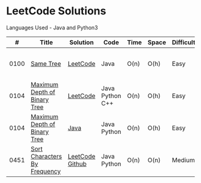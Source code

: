 # LeetCode Solutions
Languages Used - Java and Python3


| #    | Title                        | Solution    | Code            | Time | Space | Difficulty | Tag                     | Notes |
|------|------------------------------|-------------|-----------------|------|-------|------------|-------------------------|-------|
| 0100 | [Same Tree](https://leetcode.com/problems/same-tree/)                    | [LeetCode](https://leetcode.com/problems/same-tree/discuss/407047/3-line-code-in-java-recursive-solution-with-explaination-100-fast-and-space-efficient)        | Java            | O(n) | O(h)  | Easy       | Tree Depth-first-Search |       |
| 0104 | [Maximum Depth of Binary Tree](https://leetcode.com/problems/maximum-depth-of-binary-tree/) | [LeetCode](https://leetcode.com/problems/maximum-depth-of-binary-tree/discuss/391108/faster-than-100-99-98-on-time-and-o1-space-in-javapythonc)        | Java Python C++ | O(n) | O(h)  | Easy       | Tree Depth-first-Search |       |
| 0104 | [Maximum Depth of Binary Tree](https://leetcode.com/problems/maximum-depth-of-binary-tree/) | [Java](https://github.com/sankalpdayal5/LeetCode-Solutions/blob/master/Java/104.java)        | Java Python | O(n) | O(h)  | Easy       | Tree Depth-first-Search |       |
| 0451 | [Sort Characters By Frequency](https://leetcode.com/problems/sort-characters-by-frequency/) | [LeetCode](https://leetcode.com/problems/sort-characters-by-frequency/discuss/381436/fastest-python-on-solution-explained-in-details) [Github](https://github.com/sankalpdayal5/LeetCode-Solutions/blob/master/Sort%20Characters%20by%20Frequency/Solution.md) | Java Python     | O(n) | O(n)  | Medium     | Hash Table Heap         |       |
